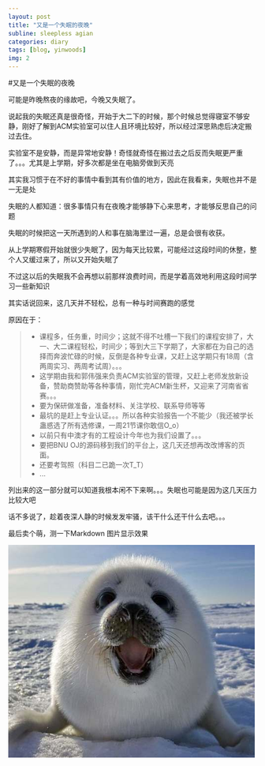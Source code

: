 ```yaml
---
layout: post
title: "又是一个失眠的夜晚"
subline: sleepless agian
categories: diary
tags: [blog, yinwoods]
img: 2
---
```


#又是一个失眠的夜晚

可能是昨晚熬夜的缘故吧，今晚又失眠了。

说起我的失眠还真是很奇怪，开始于大二下的时候，那个时候总觉得寝室不够安静，刚好了解到ACM实验室可以住人且环境比较好，所以经过深思熟虑后决定搬过去住。

实验室不是安静，而是异常地安静！奇怪就奇怪在搬过去之后反而失眠更严重了。。。尤其是上学期，好多次都是坐在电脑旁做到天亮

其实我习惯于在不好的事情中看到其有价值的地方，因此在我看来，失眠也并不是一无是处

失眠的人都知道：很多事情只有在夜晚才能够静下心来思考，才能够反思自己的问题

失眠的时候把这一天所遇到的人和事在脑海里过一遍，总是会很有收获。

从上学期寒假开始就很少失眠了，因为每天比较累，可能经过这段时间的休整，整个人又缓过来了，所以又开始失眠了

不过这以后的失眠我不会再想以前那样浪费时间，而是学着高效地利用这段时间学习一些新知识

其实话说回来，这几天并不轻松，总有一种与时间赛跑的感觉

原因在于：

> * 课程多，任务重，时间少；这就不得不吐槽一下我们的课程安排了，大一、大二课程轻松，时间少；等到大三下学期了，大家都在为自己的选择而奔波忙碌的时候，反倒是各种专业课，又赶上这学期只有18周（含两周实习、两周考试周）。。。
> * 这学期由我和郭伟强来负责ACM实验室的管理，又赶上老师发放新设备，赞助商赞助等各种事情，刚忙完ACM新生杯，又迎来了河南省省赛。。。
> * 要为保研做准备，准备材料、关注学校、联系导师等等
> * 最坑的是赶上专业认证。。。所以各种实验报告一个不能少（我还被学长蛊惑选了所有选修课，一周21节课你敢信O_o）
> * 以前只有中澳才有的工程设计今年也为我们设置了。。。
> * 要把BNU OJ的源码移到我们的平台上，这几天还想再改改博客的页面。
> * 还要考驾照（科目二已跪一次T_T）
> * ...

列出来的这一部分就可以知道我根本闲不下来啊。。。失眠也可能是因为这几天压力比较大吧

话不多说了，趁着夜深人静的时候发发牢骚，该干什么还干什么去吧。。。

最后卖个萌，测一下Markdown 图片显示效果

![卖个萌](../img/post/卖萌.jpg)
